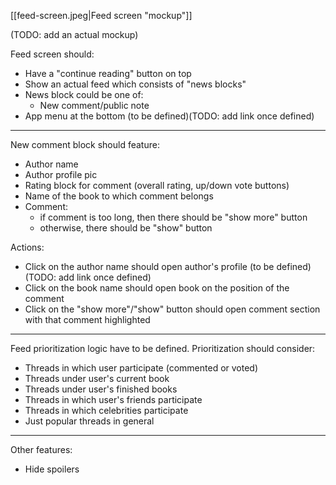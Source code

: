 [[feed-screen.jpeg|Feed screen "mockup"]]

(TODO: add an actual mockup)

Feed screen should:
- Have a "continue reading" button on top
- Show an actual feed which consists of "news blocks"
- News block could be one of:
  - New comment/public note
- App menu at the bottom (to be defined)(TODO: add link once defined)

---
New comment block should feature:
- Author name
- Author profile pic
- Rating block for comment (overall rating, up/down vote buttons)
- Name of the book to which comment belongs
- Comment:
  - if comment is too long, then there should be "show more" button
  - otherwise, there should be "show" button

Actions:
- Click on the author name should open author's profile (to be defined)(TODO: add link once defined)
- Click on the book name should open book on the position of the comment
- Click on the "show more"/"show" button should open comment section with that comment highlighted

---
Feed prioritization logic have to be defined. Prioritization should consider:
- Threads in which user participate (commented or voted)
- Threads under user's current book
- Threads under user's finished books
- Threads in which user's friends participate
- Threads in which celebrities participate
- Just popular threads in general

---
Other features:
- Hide spoilers